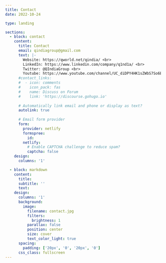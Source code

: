 ```yaml
---
title: Contact
date: 2022-10-24

type: landing

sections:
  - block: contact
    content:
      title: Contact
      email: qindiagroup@gmail.com
      text: |-
        Website: https://qworld.net/qindia/ <br>
        LinkedIn: https://www.linkedin.com/company/q1nd1a/ <br>
        Twitter: @QIndiaGroup <br>
        Youtube: https://www.youtube.com/channel/UC_diDPY4HK1sZWbS7So6Ejg <br>
      #contact_links:
      #  - icon: comments
      #    icon_pack: fas
      #    name: Discuss on Forum
      #    link: 'https://discourse.gohugo.io'
    
      # Automatically link email and phone or display as text?
      autolink: true
    
      # Email form provider
      form:
        provider: netlify
        formspree:
          id:
        netlify:
          # Enable CAPTCHA challenge to reduce spam?
          captcha: false
    design:
      columns: '1'

  - block: markdown
    content:
      title:
      subtitle: ''
      text:
    design:
      columns: '1'
      background:
        image: 
          filename: contact.jpg
          filters:
            brightness: 1
          parallax: false
          position: center
          size: cover
          text_color_light: true
      spacing:
        padding: ['20px', '0', '20px', '0']
      css_class: fullscreen
---
```

